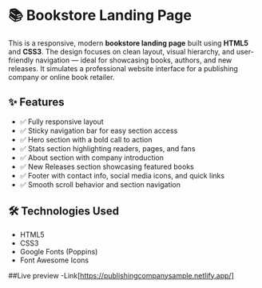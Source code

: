 # 📚 Bookstore Landing Page

This is a responsive, modern **bookstore landing page** built using **HTML5** and **CSS3**. The design focuses on clean layout, visual hierarchy, and user-friendly navigation — ideal for showcasing books, authors, and new releases. It simulates a professional website interface for a publishing company or online book retailer.

## ✨ Features

- ✅ Fully responsive layout  
- ✅ Sticky navigation bar for easy section access  
- ✅ Hero section with a bold call to action  
- ✅ Stats section highlighting readers, pages, and fans  
- ✅ About section with company introduction  
- ✅ New Releases section showcasing featured books  
- ✅ Footer with contact info, social media icons, and quick links  
- ✅ Smooth scroll behavior and section navigation  

## 🛠️ Technologies Used

- HTML5  
- CSS3  
- Google Fonts (Poppins)  
- Font Awesome Icons  

##Live preview
-Link[https://publishingcompanysample.netlify.app/]
